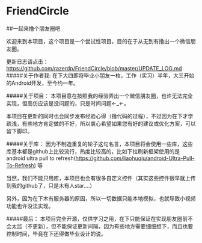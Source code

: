 # FriendCircle
##一起来撸个朋友圈吧

欢迎来到本项目，这个项目是一个尝试性项目，目的在于从无到有撸出一个微信朋友圈。</br>

更新日志请点击：https://github.com/razerdp/FriendCircle/blob/master/UPDATE_LOG.md
</br>
#####关于作者我:
在下大四即将毕业小朋友一枚，工作（实习）半年，大三开始的Android开发，至今约一年。

#####关于项目：
本项目意在按照我的经验弄出一个微信朋友圈，也许无法完全实现，但高仿应该是没问题的，只是时间问题←_←。

本项目在更新的同时也会同步发布经验心得（撸代码的过程），不过因为在下才学疏浅，有些地方肯定做的不好，所以衷心希望如果您有好的建议或优化方案，可以留下脚印。

#####关于库：
因为不制造重复的轮子这句名言，本项目将会使用一些库，这些库基本都是github上比较流行，热度比较高的，比如下拉刷新框架使用的是android ultra pull to refresh(https://github.com/liaohuqiu/android-Ultra-Pull-To-Refresh) 等

当然，我们不能只用库，本项目也会有很多自定义控件（其实这些控件很早就上传到我的github了，只是木有人star....）

另外，因为在下木有服务器的原因，所以一切数据只能本地模拟，也就导致小视频功能也许没法实现。

#####最后：
本项目完全开源，仅供学习之用，在下只能保证在实现朋友圈前不会太监（不更新），但不能保证更新间隔，因为有些地方需要细细想下，而且也要控制时间，毕竟在下还得做毕业设计的说。
